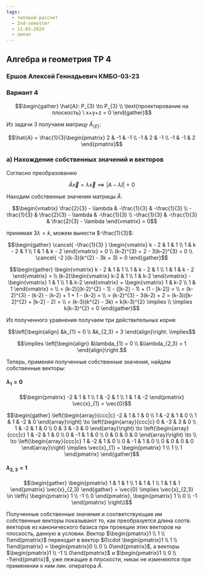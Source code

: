 ```yaml
---
tags:
  - типовой-рассчет
  - 2nd-semester
  - 11-03-2024
  - линал
---
```


## Алгебра и геометрия ТР 4

### Ершов Алексей Геннадьевич КМБО-03-23

### Вариант 4

$$\begin{gather}
\hat{A}: P_{3} \to P_{3} \\
\text{проектирование на плоскость} \ x+y+z = 0
\end{gather}$$

Из задачи 3 получаем матрицу $\hat{A}_{\{ E \}}$:

$$\hat{A} = \frac{1}{3}\begin{pmatrix}
2 & -1 & -1 \\
-1 & 2 & -1 \\
-1 & -1 & 2
\end{pmatrix}$$

### а) Нахождение собственных значений и векторов

Согласно преобразованию

$$\hat{A} \vec{x} = \lambda \vec{x} \implies | A - \lambda I | = 0$$

Находим собственные значения матрицы $\hat{A}$:

$$\begin{vmatrix}
\frac{2}{3} - \lambda & -\frac{1}{3} & -\frac{1}{3} \\
-\frac{1}{3} & \frac{2}{3} - \lambda & -\frac{1}{3} \\
-\frac{1}{3} & -\frac{1}{3} & \frac{2}{3} - \lambda
\end{vmatrix} = 0$$

принимая $3\lambda = k$, можем вынести $-\frac{1}{3}$:

$$\begin{gather}
\cancel{ -\frac{1}{3} } \begin{vmatrix}
k - 2 & 1 & 1 \\
1 & k - 2 & 1 \\
1 & 1 & k - 2
\end{vmatrix} = 0 \\
(k-2)^{3} + 2 - 3(k-2)^{3} = 0 \\
\cancel{ -2 }(k-3)(k^{2} - 3k + 3) = 0
\end{gather}$$

$$\begin{gather}
\begin{vmatrix}
k - 2 & 1 & 1 \\
1 & k - 2 & 1 \\
1 & 1 & k - 2
\end{vmatrix} = \\
(k-2)\begin{vmatrix}
k-2 & 1 \\
1  & k-2
\end{vmatrix} - \begin{vmatrix}
1 & 1 \\
1 & k-2
\end{vmatrix} + \begin{vmatrix}
1 & k-2 \\
1 & 1
\end{vmatrix} = \\
= (k-2)[(k-2)^{2} - 1] - ([k-2] - 1) + (1 - [k-2]) = \\
= (k-2)^{3} - (k-2) - (k-2) + 1 + 1 - (k-2) = \\
= (k-2)^{3} - 3(k-2) + 2 = (k-3)([k-2]^{2} + [k-2] - 2) = \\
= (k-3)(k^{2} - 3k) = k(k-3)^{2} \implies \\
\implies k(k-3)^{2} = 0
\end{gather}$$

Из полученного уравнения получаем три действительных корня:

$$\left[\begin{align}
&k_{1} = 0 \\
&k_{2,3} = 3
\end{align}\right. \implies$$

$$\implies \left[\begin{align}
&\lambda_{1} = 0 \\
&\lambda_{2,3} = 1
\end{align}\right.$$

Теперь, применяя полученные собственные значения, найдем собственные векторы:

#### $\lambda_{1} = 0$

$$\begin{pmatrix}
-2 & 1 & 1 \\
1 & -2 & 1 \\
1 & 1 & -2
\end{pmatrix} \vec{x}_{1} = \vec{0}$$

$$\begin{gather}
\left(\begin{array}{ccc|c}
-2 & 1 & 1 & 0 \\
1 & -2 & 1 & 0 \\
1 & 1 & -2 & 0
\end{array}\right) \to \left(\begin{array}{ccc|c}
0 & -3 & 3 & 0 \\
1 & -2 & 1 & 0 \\
0 & 3 & -3 & 0
\end{array}\right) \to \left(\begin{array}{ccc|c}
1 & -2 & 1 & 0 \\
0 & -1 & 1 & 0 \\
0 & 0 & 0 & 0
\end{array}\right) \to \\
\to \left(\begin{array}{ccc|c}
1 & -2 & 1 & 0 \\
0 & -1 & 1 & 0 \\
0 & 0 & 0 & 0
\end{array}\right) \implies \vec{x}_{1} = \begin{pmatrix}
1 \\
1 \\
1
\end{pmatrix}
\end{gather}$$

#### $\lambda_{2,3} = 1$

$$\begin{gather}
\begin{pmatrix}
1 & 1 & 1 \\
1 & 1 & 1 \\
1 & 1 & 1
\end{pmatrix} \vec{x}_{2,3}
\end{gather} = \vec{0} \implies \vec{x}_{2,3} \in \left\{ \begin{pmatrix}
1 \\
-1 \\
0
\end{pmatrix}, \begin{pmatrix}
1 \\
0 \\
-1
\end{pmatrix} \right\}$$

Полученные собственные значения и соответствующие им собственные векторы показывают то, как преобразуется длина соотв. векторов из канонического базиса при проекции этих векторов на плоскость, данную в условии. Вектор $\begin{pmatrix}1 \\ 1 \\ 1\end{pmatrix}$ переходит в вектор $0\cdot \begin{pmatrix}1 \\ 1 \\ 1\end{pmatrix} = \begin{pmatrix}0 \\ 0 \\ 0\end{pmatrix}$, а векторы $\begin{pmatrix}1 \\ -1 \\ 0\end{pmatrix}$ и $\begin{pmatrix}1 \\ 0 \\ -1\end{pmatrix}$, уже лежащие в плоскости, никак не изменяются при применении к ним лин. оператора $\hat{A}$.